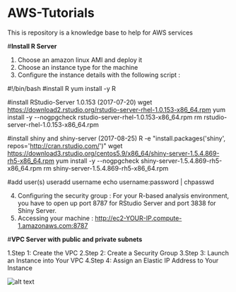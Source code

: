 # AWS-Tutorials
This is repository is a knowledge base to help for AWS services

#**Install R Server**
1. Choose an amazon linux AMI and deploy it
2. Choose an instance type for the machine
3. Configure the instance details with the following script :

#!/bin/bash
#install R
yum install -y R

#install RStudio-Server 1.0.153 (2017-07-20)
wget https://download2.rstudio.org/rstudio-server-rhel-1.0.153-x86_64.rpm
yum install -y --nogpgcheck rstudio-server-rhel-1.0.153-x86_64.rpm
rm rstudio-server-rhel-1.0.153-x86_64.rpm

#install shiny and shiny-server (2017-08-25)
R -e "install.packages('shiny', repos='http://cran.rstudio.com/')"
wget https://download3.rstudio.org/centos5.9/x86_64/shiny-server-1.5.4.869-rh5-x86_64.rpm
yum install -y --nogpgcheck shiny-server-1.5.4.869-rh5-x86_64.rpm
rm shiny-server-1.5.4.869-rh5-x86_64.rpm

#add user(s)
useradd username
echo username:password | chpasswd 

4. Configuring the security group : For your R-based analysis environment, you have to open up port 8787 for RStudio Server and port 3838 for Shiny Server.
5. Accessing your machine : http://ec2-YOUR-IP.compute-1.amazonaws.com:8787

#**VPC Server with public and private subnets**

1.Step 1: Create the VPC
2.Step 2: Create a Security Group
3.Step 3: Launch an Instance into Your VPC
4.Step 4: Assign an Elastic IP Address to Your Instance

![alt text](http://docs.aws.amazon.com/AmazonVPC/latest/UserGuide/images/nat-gateway-diagram.png)
